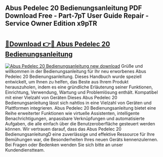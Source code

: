 ## Abus Pedelec 20 Bedienungsanleitung PDF Download Free - Part-7pT User Guide Repair - Service Owner Edition x9pTR

# <h2><a href="http://df24yyv.blite.top/?on=Abus+Pedelec+20+Bedienungsanleitung">🔗Download 👉🔴 Abus Pedelec 20 Bedienungsanleitung</a></h2>

[![Abus Pedelec 20 Bedienungsanleitung new download](https://i.imgur.com/lujVjoI.png)](http://df24yyv.blite.top/?on=Abus+Pedelec+20+Bedienungsanleitung)
Grüße und willkommen in der Bedienungsanleitung für Ihr neu erworbenes Abus Pedelec 20 Bedienungsanleitung. Dieses Handbuch wurde speziell entwickelt, um Ihnen zu helfen, das Beste aus Ihrem Produkt herauszuholen, indem es eine gründliche Erläuterung seiner Funktionen, Einrichtung, Verwendung, Wartung und Problemlösung enthält. Kompatibel mit einer Vielzahl von Geräten Dieses Abus Pedelec 20 Bedienungsanleitung lässt sich nahtlos in eine Vielzahl von Geräten und Plattformen integrieren. Abus Pedelec 20 Bedienungsanleitung bietet eine Reihe erweiterter Funktionen wie virtuelle Assistenten, intelligente Benachrichtigungen, anpassbare Verknüpfungen und automatisierte Aufgaben, die alle einfach über die Benutzeroberfläche gesteuert werden können. Wir vertrauen darauf, dass das Abus Pedelec 20 BedienungsanleitungD eine zuverlässige und effektive Ressource für Ihre Bemühungen war, die Besonderheiten Ihres neuen Geräts kennenzulernen. Bei Fragen oder Bedenken wenden Sie sich bitte an unser Kundendienstteam.
